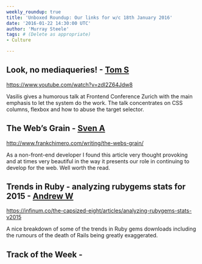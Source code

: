 ```yaml
---
weekly_roundup: true
title: 'Unboxed Roundup: Our links for w/c 18th January 2016'
date: '2016-01-22 14:30:00 UTC'
author: 'Murray Steele'
tags: # (Delete as appropriate)
- Culture

---
```


## Look, no mediaqueries! - [Tom S](/people/tom-sabin)

https://www.youtube.com/watch?v=zdI2Z64Jdw8

Vasilis gives a humorous talk at Frontend Conference Zurich with the main emphasis to let the system do the work. The talk concentrates on CSS columns, flexbox and how to abuse the target selector.

## The Web’s Grain - [Sven A](/people/sven-agnew)

http://www.frankchimero.com/writing/the-webs-grain/

As a non-front-end developer I found this article very thought provoking and at times very beautiful in the way it presents our role in continuing to develop for the web. Well worth the read.

## Trends in Ruby - analyzing rubygems stats for 2015 - [Andrew W](/people/andrew-white)

https://infinum.co/the-capsized-eight/articles/analyzing-rubygems-stats-v2015

A nice breakdown of some of the trends in Ruby gems downloads including the rumours of the death of Rails being greatly exaggerated.

## Track of the Week - [](/people/)
